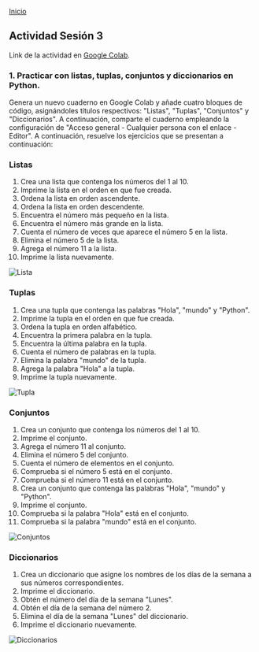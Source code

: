 <!-- No borrar o modificar -->
[Inicio](./index.md)

## Actividad Sesión 3 

Link de la actividad en [Google Colab](https://colab.research.google.com/drive/125AHz-P54S0yFl57eHj4Jrpfi9k5Gh1F?usp=sharing).

### 1. Practicar con listas, tuplas, conjuntos y diccionarios en Python.

Genera un nuevo cuaderno en Google Colab y añade cuatro bloques de código, asignándoles títulos respectivos: "Listas", "Tuplas", "Conjuntos" y "Diccionarios". A continuación, comparte el cuaderno empleando la configuración de "Acceso general - Cualquier persona con el enlace - Editor". A continuación, resuelve los ejercicios que se presentan a continuación:

### Listas

1.  Crea una lista que contenga los números del 1 al 10.
2.  Imprime la lista en el orden en que fue creada.
3.  Ordena la lista en orden ascendente.
4.  Ordena la lista en orden descendente.
5.  Encuentra el número más pequeño en la lista.
7.  Encuentra el número más grande en la lista.
8.  Cuenta el número de veces que aparece el número 5 en la lista.
9.  Elimina el número 5 de la lista.
10. Agrega el número 11 a la lista.
11. Imprime la lista nuevamente.

![Lista](https://firebasestorage.googleapis.com/v0/b/prueba-64c31.appspot.com/o/listas.png?alt=media&token=82c14e90-2266-488c-9057-de20be3b4952)

### Tuplas

1. Crea una tupla que contenga las palabras "Hola", "mundo" y "Python".
2. Imprime la tupla en el orden en que fue creada.
3. Ordena la tupla en orden alfabético.
4. Encuentra la primera palabra en la tupla.
5. Encuentra la última palabra en la tupla.
6. Cuenta el número de palabras en la tupla.
7. Elimina la palabra "mundo" de la tupla.
8. Agrega la palabra "Hola" a la tupla.
9. Imprime la tupla nuevamente.

![Tupla](https://firebasestorage.googleapis.com/v0/b/prueba-64c31.appspot.com/o/tuplas.png?alt=media&token=29a770f8-ada2-4cda-a533-72294e97e507)

### Conjuntos

1.  Crea un conjunto que contenga los números del 1 al 10.
2.  Imprime el conjunto.
3.  Agrega el número 11 al conjunto.
4.  Elimina el número 5 del conjunto.
5.  Cuenta el número de elementos en el conjunto.
6.  Comprueba si el número 5 está en el conjunto.
7.  Comprueba si el número 11 está en el conjunto.
8.  Crea un conjunto que contenga las palabras "Hola", "mundo" y "Python".
9.  Imprime el conjunto.
10. Comprueba si la palabra "Hola" está en el conjunto.
11. Comprueba si la palabra "mundo" está en el conjunto.

![Conjuntos](https://firebasestorage.googleapis.com/v0/b/prueba-64c31.appspot.com/o/conjuntos.png?alt=media&token=f0ae1d77-ae07-463c-b493-f3fe9d351dd1)

### Diccionarios

1. Crea un diccionario que asigne los nombres de los días de la semana a sus números correspondientes.
2. Imprime el diccionario.
3. Obtén el número del día de la semana "Lunes".
4. Obtén el día de la semana del número 2.
5. Elimina el día de la semana "Lunes" del diccionario.
6. Imprime el diccionario nuevamente.

![Diccionarios](https://firebasestorage.googleapis.com/v0/b/prueba-64c31.appspot.com/o/diccionario.png?alt=media&token=0eb9a852-4f0a-44ed-bf2b-22b9a2a122a2)





